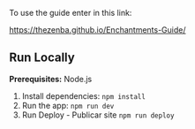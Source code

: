 To use the guide enter in this link: 

https://thezenba.github.io/Enchantments-Guide/
## Run Locally

**Prerequisites:**  Node.js


1. Install dependencies:
   `npm install`
2. Run the app:
   `npm run dev`
3. Run Deploy - Publicar site
   `npm run deploy`